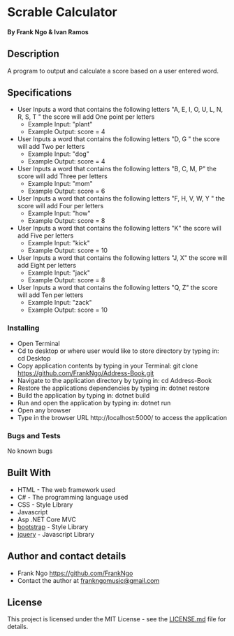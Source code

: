 # Scrable Calculator

#### By Frank Ngo & Ivan Ramos

## Description

A program to output and calculate a score based on a user entered word.

## Specifications
  * User Inputs a word that contains the following letters "A, E, I, O, U, L, N, R, S, T " the score will add One point per letters
    * Example Input: "plant"
    * Example Output: score = 4
  * User Inputs a word that contains the following letters "D, G " the score will add Two per letters
    * Example Input: "dog"
    * Example Output: score = 4
  * User Inputs a word that contains the following letters "B, C, M, P" the score will add Three per letters
    * Example Input: "mom"
    * Example Output: score = 6
  * User Inputs a word that contains the following letters "F, H, V, W, Y " the score will add Four per letters
    * Example Input: "how"
    * Example Output: score = 8
  * User Inputs a word that contains the following letters "K" the score will add Five per letters
    * Example Input: "kick"
    * Example Output: score = 10
  * User Inputs a word that contains the following letters "J, X" the score will add Eight per letters
    * Example Input: "jack"
    * Example Output: score = 8
  * User Inputs a word that contains the following letters "Q, Z" the score will add Ten per letters
    * Example Input: "zack"
    * Example Output: score = 10


### Installing

  * Open Terminal
  * Cd to desktop or where user would like to store directory by typing in: cd Desktop
  * Copy application contents by typing in your Terminal: git clone https://github.com/FrankNgo/Address-Book.git
  * Navigate to the application directory by typing in: cd Address-Book
  * Restore the applications dependencies by typing in: dotnet restore
  * Build the application by typing in: dotnet build
  * Run and open the application by typing in: dotnet run
  * Open any browser
  * Type in the browser URL http://localhost:5000/ to access the application

### Bugs and Tests

No known bugs

## Built With

* HTML - The web framework used
* C# - The programming language used
* CSS - Style Library
* Javascript
* Asp .NET Core MVC
* [bootstrap](https://getbootstrap.com/docs/3.3/) - Style Library
* [jquery](https://jquery.com/download/) - Javascript Library


## Author and contact details

* Frank Ngo https://github.com/FrankNgo
* Contact the author at frankngomusic@gmail.com

## License

This project is licensed under the MIT License - see the [LICENSE.md](LICENSE.md) file for details.
